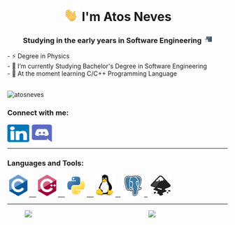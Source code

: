 

<br>


<h1 align="center"><img src="tenor.gif" alt="" width="35" height="35"/> I'm Atos Neves</h1>
<h3 align="center">Studying in the early years in Software Engineering  <img src="codding.gif" alt="" width="20" height="20"/></h3>
- ⚡ Degree in Physics  <br>
- 🔭 I’m currently Studying Bachelor's Degree in Software Engineering<br>
- 🌱 At the moment learning C/C++ Programming Language<br>
<br>
<p align="left"> <img src="https://komarev.com/ghpvc/?username=atosneves&label=Profile%20views&color=0e75b6&style=flat" alt="atosneves" width="115" height="34"/> </p>

<h3 align="left">Connect with me:</h3>
<p align="left">
<a href="https://www.linkedin.com/in/atos-neves/" target=""><img align="center" src="linkedin.svg" alt="atosneves" height="40" width="50" /></a>
<a href="https://discord.gg/AtosNeves#5322" target="blank"><img align="center" src="discord.svg" alt="AtosNeves#5322" height="40" width="50" /></a>
</p><hr>
<h3 align="left">Languages and Tools:</h3>
<p align="left"><a href="https://www.cprogramming.com/" target="_blank"><img src="https://raw.githubusercontent.com/devicons/devicon/master/icons/c/c-original.svg" alt="c" width="50" height="50"/> &nbsp;&nbsp; </a> <a href="https://www.w3schools.com/cpp/" target="_blank"> <img src="https://raw.githubusercontent.com/devicons/devicon/master/icons/cplusplus/cplusplus-original.svg" alt="cplusplus" width="50" height="50"/> &nbsp;&nbsp; <a href="https://www.linux.org/" target="_blank"> </a><a href="https://www.python.org" target="_blank"> <img src="https://raw.githubusercontent.com/devicons/devicon/master/icons/python/python-original.svg" alt="python" width="50" height="50"/> &nbsp;&nbsp; </a> <a href="https://www.linux.org/" target="_blank"> <img src="https://raw.githubusercontent.com/devicons/devicon/master/icons/linux/linux-original.svg" alt="linux" width="50" height="50"/> &nbsp;&nbsp;</a> <a href="https://www.postgresql.org" target="_blank"> <img src="postgresql.svg" alt="postgresql" width="50" height="50"/>&nbsp;&nbsp;</a>  <a href="https://inkscape.org/" target="_blank"> <img src="inkscape.svg" alt="Inkscape" width="50" height="50"/> </a></p>
<hr>

<figure class="half" style="display:flex">
    <img style="width:400px" src="https://github-readme-stats.vercel.app/api?username=atosneves&show_icons=true&locale=en"> <img style="width:200px" src="https://github-readme-stats.vercel.app/api/top-langs?username=atosneves&show_icons=true&locale=en&layout=compact">
   
</figure> 






